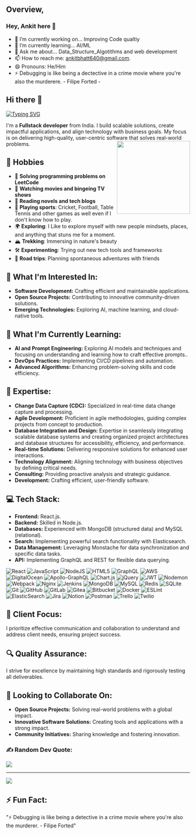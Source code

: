 ## Overview,
### Hey, Ankit here 👋


- 🔭 I’m currently working on... Improving Code qualtiy 
- 🌱 I’m currently learning... AI/ML 
- 💬 Ask me about... Data_Structure_Algotithms and web development 
- 📫 How to reach me: ankitbhatt640@gmail.com. 
- 😄 Pronouns: He/Him
- ⚡ Debugging is like being a dectective in a crime movie where you're also the murderere. - Filipe Forted -


## Hi there 👋
 
[![Typing SVG](https://readme-typing-svg.demolab.com/?lines=I+am+Ankit+Bhatt)](https://git.io/typing-svg)

I'm a **Fullstack developer** from India.  I build scalable solutions, create impactful applications, and align technology with business goals. My focus is on delivering high-quality, user-centric software that solves real-world problems.
<img align='right' src='https://user-images.githubusercontent.com/5713670/87202985-820dcb80-c2b6-11ea-9f56-7ec461c497c3.gif' width='200"'>


## 📅 Hobbies

- 🧩 **Solving programming problems on LeetCode**
- 🎥 **Watching movies and bingeing TV shows**
- 📖 **Reading novels and tech blogs**
- 🏏 **Playing sports**: Cricket, Football, Table Tennis and other games as well even if I don't know how to play.
- 🌍 **Exploring**: I Like to explore myself with new people mindsets, places, and anything that stuns me for a moment. 
- 🏔️ **Trekking**: Immersing in nature's beauty
- 🛠️ **Experimenting**: Trying out new tech tools and frameworks
- 🚗 **Road trips**: Planning spontaneous adventures with friends
  
## 👀 What I'm Interested In:
- **Software Development:** Crafting efficient and maintainable applications.
- **Open Source Projects:** Contributing to innovative community-driven solutions.
- **Emerging Technologies:** Exploring AI, machine learning, and cloud-native tools.

## 🌱 What I'm Currently Learning:
- **AI and Prompt Engineering:** Exploring AI models and techniques and focusing on understanding and learning how to craft effective prompts..
- **DevOps Practices:** Implementing CI/CD pipelines and automation.
- **Advanced Algorithms:** Enhancing problem-solving skills and code efficiency.

## 💼 Expertise:
- **Change Data Capture (CDC):** Specialized in real-time data change capture and processing.
- **Agile Development:** Proficient in agile methodologies, guiding complex projects from concept to production.
- **Database Integration and Design:** Expertise in seamlessly integrating scalable database systems and creating organized project architectures and database structures for accessibility, efficiency, and performance.
- **Real-time Solutions:** Delivering responsive solutions for enhanced user interactions.
- **Technology Alignment:** Aligning technology with business objectives by defining critical needs.
- **Consulting:** Providing proactive analysis and strategic guidance.
- **Development:** Crafting efficient, user-friendly software.

## 💻 Tech Stack:
- **Frontend:** React.js.
- **Backend:** Skilled in Node.js.
- **Databases:** Experienced with MongoDB (structured data) and MySQL (relational).
- **Search:** Implementing powerful search functionality with Elasticsearch.
- **Data Management:** Leveraging Monstache for data synchronization and specific data tasks.
- **API:** Implementing GraphQL and REST for flexible data querying.

![React](https://img.shields.io/badge/React-20232A?style=for-the-badge&logo=react&logoColor=61DAFB)
![JavaScript](https://img.shields.io/badge/javascript-%23323330.svg?style=for-the-badge&logo=javascript&logoColor=%23F7DF1E) 
![NodeJS](https://img.shields.io/badge/node.js-6DA55F?style=for-the-badge&logo=node.js&logoColor=white) 
![HTML5](https://img.shields.io/badge/html5-%23E34F26.svg?style=for-the-badge&logo=html5&logoColor=white) 
![GraphQL](https://img.shields.io/badge/-GraphQL-E10098?style=for-the-badge&logo=graphql&logoColor=white) 
![AWS](https://img.shields.io/badge/AWS-%23FF9900.svg?style=for-the-badge&logo=amazon-aws&logoColor=white)
![DigitalOcean](https://img.shields.io/badge/DigitalOcean-%230167ff.svg?style=for-the-badge&logo=digitalOcean&logoColor=white)
![Apollo-GraphQL](https://img.shields.io/badge/-ApolloGraphQL-311C87?style=for-the-badge&logo=apollo-graphql)
![Chart.js](https://img.shields.io/badge/chart.js-F5788D.svg?style=for-the-badge&logo=chart.js&logoColor=white)
![jQuery](https://img.shields.io/badge/jquery-%230769AD.svg?style=for-the-badge&logo=jquery&logoColor=white) 
![JWT](https://img.shields.io/badge/JWT-black?style=for-the-badge&logo=JSON%20web%20tokens)
![Nodemon](https://img.shields.io/badge/NODEMON-%23323330.svg?style=for-the-badge&logo=nodemon&logoColor=%BBDEAD) 
![Webpack](https://img.shields.io/badge/webpack-%238DD6F9.svg?style=for-the-badge&logo=webpack&logoColor=black) 
![Nginx](https://img.shields.io/badge/nginx-%23009639.svg?style=for-the-badge&logo=nginx&logoColor=white) 
![Jenkins](https://img.shields.io/badge/jenkins-%232C5263.svg?style=for-the-badge&logo=jenkins&logoColor=white) 
![MongoDB](https://img.shields.io/badge/MongoDB-%234ea94b.svg?style=for-the-badge&logo=mongodb&logoColor=white)
![MySQL](https://img.shields.io/badge/mysql-4479A1.svg?style=for-the-badge&logo=mysql&logoColor=white) 
![Redis](https://img.shields.io/badge/redis-%23DD0031.svg?style=for-the-badge&logo=redis&logoColor=white)
![SQLite](https://img.shields.io/badge/sqlite-%2307405e.svg?style=for-the-badge&logo=sqlite&logoColor=white)
![Git](https://img.shields.io/badge/git-%23F05033.svg?style=for-the-badge&logo=git&logoColor=white) 
![GitHub](https://img.shields.io/badge/github-%23121011.svg?style=for-the-badge&logo=github&logoColor=white) 
![GitLab](https://img.shields.io/badge/gitlab-%23181717.svg?style=for-the-badge&logo=gitlab&logoColor=white) 
![Gitea](https://img.shields.io/badge/Gitea-34495E?style=for-the-badge&logo=gitea&logoColor=5D9425) 
![Bitbucket](https://img.shields.io/badge/bitbucket-%230047B3.svg?style=for-the-badge&logo=bitbucket&logoColor=white)
![Docker](https://img.shields.io/badge/docker-%230db7ed.svg?style=for-the-badge&logo=docker&logoColor=white) 
![ESLint](https://img.shields.io/badge/ESLint-4B3263?style=for-the-badge&logo=eslint&logoColor=white) 
![ElasticSearch](https://img.shields.io/badge/-ElasticSearch-005571?style=for-the-badge&logo=elasticsearch) 
![Jira](https://img.shields.io/badge/jira-%230A0FFF.svg?style=for-the-badge&logo=jira&logoColor=white) 
![Notion](https://img.shields.io/badge/Notion-%23000000.svg?style=for-the-badge&logo=notion&logoColor=white) 
![Postman](https://img.shields.io/badge/Postman-FF6C37?style=for-the-badge&logo=postman&logoColor=white)
![Trello](https://img.shields.io/badge/Trello-%23026AA7.svg?style=for-the-badge&logo=Trello&logoColor=white) 
![Twilio](https://img.shields.io/badge/Twilio-F22F46?style=for-the-badge&logo=Twilio&logoColor=white)


## 🤝 Client Focus:
I prioritize effective communication and collaboration to understand and address client needs, ensuring project success.

## 🔍 Quality Assurance:
I strive for excellence by maintaining high standards and rigorously testing all deliverables.

## 💞️ Looking to Collaborate On:
- **Open Source Projects:** Solving real-world problems with a global impact.
- **Innovative Software Solutions:** Creating tools and applications with a strong impact.
- **Community Initiatives:** Sharing knowledge and fostering innovation.

### ✍️ Random Dev Quote:
![](https://quotes-github-readme.vercel.app/api?type=horizontal&theme=radical)

---
[![](https://visitcount.itsvg.in/api?id=[SomeshNautiyal]&icon=2&color=1)](https://visitcount.itsvg.in)


## ⚡ Fun Fact:
"⚡ Debugging is like being a detective in a crime movie where you're also the murderer. - Filipe Forted"
